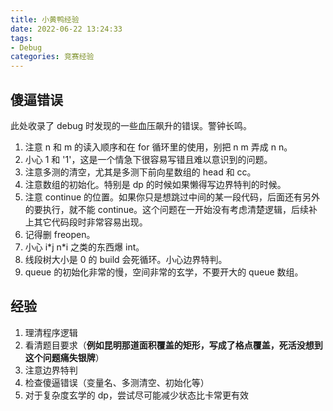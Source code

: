 ```yaml
---
title: 小黄鸭经验
date: 2022-06-22 13:24:33
tags:
- Debug
categories: 竞赛经验
---
```


## 傻逼错误

此处收录了 debug 时发现的一些血压飙升的错误。警钟长鸣。

1. 注意 n 和 m 的读入顺序和在 for 循环里的使用，别把 n m 弄成 n n。
2. 小心 1 和 '1'，这是一个情急下很容易写错且难以意识到的问题。
3. 注意多测的清空，尤其是多测下前向星数组的 head 和 cc。
4. 注意数组的初始化。特别是 dp 的时候如果懒得写边界特判的时候。
5. 注意 continue 的位置。如果你只是想跳过中间的某一段代码，后面还有另外的要执行，就不能 continue。这个问题在一开始没有考虑清楚逻辑，后续补上其它代码段时非常容易出现。
6. 记得删 freopen。
7. 小心 i\*j n\*i 之类的东西爆 int。
8. 线段树大小是 0 的 build 会死循环。小心边界特判。
9. queue 的初始化非常的慢，空间非常的玄学，不要开大的 queue 数组。

## 经验

1. 理清程序逻辑
2. 看清题目要求（**例如昆明那道面积覆盖的矩形，写成了格点覆盖，死活没想到这个问题痛失银牌**）
3. 注意边界特判
4. 检查傻逼错误（变量名、多测清空、初始化等）
5. 对于复杂度玄学的 dp，尝试尽可能减少状态比卡常更有效
